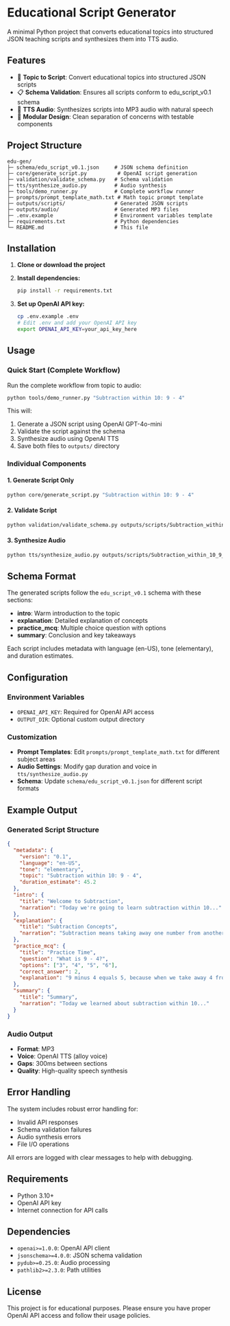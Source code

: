# Educational Script Generator

A minimal Python project that converts educational topics into structured JSON teaching scripts and synthesizes them into TTS audio.

## Features

- 🎯 **Topic to Script**: Convert educational topics into structured JSON scripts
- 📋 **Schema Validation**: Ensures all scripts conform to edu_script_v0.1 schema
- 🎵 **TTS Audio**: Synthesizes scripts into MP3 audio with natural speech
- 🔧 **Modular Design**: Clean separation of concerns with testable components

## Project Structure

```
edu-gen/
├─ schema/edu_script_v0.1.json     # JSON schema definition
├─ core/generate_script.py          # OpenAI script generation
├─ validation/validate_schema.py   # Schema validation
├─ tts/synthesize_audio.py         # Audio synthesis
├─ tools/demo_runner.py            # Complete workflow runner
├─ prompts/prompt_template_math.txt # Math topic prompt template
├─ outputs/scripts/                # Generated JSON scripts
├─ outputs/audio/                  # Generated MP3 files
├─ .env.example                    # Environment variables template
├─ requirements.txt                # Python dependencies
└─ README.md                       # This file
```

## Installation

1. **Clone or download the project**
2. **Install dependencies:**
   ```bash
   pip install -r requirements.txt
   ```

3. **Set up OpenAI API key:**
   ```bash
   cp .env.example .env
   # Edit .env and add your OpenAI API key
   export OPENAI_API_KEY=your_api_key_here
   ```

## Usage

### Quick Start (Complete Workflow)

Run the complete workflow from topic to audio:

```bash
python tools/demo_runner.py "Subtraction within 10: 9 - 4"
```

This will:
1. Generate a JSON script using OpenAI GPT-4o-mini
2. Validate the script against the schema
3. Synthesize audio using OpenAI TTS
4. Save both files to `outputs/` directory

### Individual Components

#### 1. Generate Script Only
```bash
python core/generate_script.py "Subtraction within 10: 9 - 4"
```

#### 2. Validate Script
```bash
python validation/validate_schema.py outputs/scripts/Subtraction_within_10_9_-_4.json
```

#### 3. Synthesize Audio
```bash
python tts/synthesize_audio.py outputs/scripts/Subtraction_within_10_9_-_4.json
```

## Schema Format

The generated scripts follow the `edu_script_v0.1` schema with these sections:

- **intro**: Warm introduction to the topic
- **explanation**: Detailed explanation of concepts
- **practice_mcq**: Multiple choice question with options
- **summary**: Conclusion and key takeaways

Each script includes metadata with language (en-US), tone (elementary), and duration estimates.

## Configuration

### Environment Variables

- `OPENAI_API_KEY`: Required for OpenAI API access
- `OUTPUT_DIR`: Optional custom output directory

### Customization

- **Prompt Templates**: Edit `prompts/prompt_template_math.txt` for different subject areas
- **Audio Settings**: Modify gap duration and voice in `tts/synthesize_audio.py`
- **Schema**: Update `schema/edu_script_v0.1.json` for different script formats

## Example Output

### Generated Script Structure
```json
{
  "metadata": {
    "version": "0.1",
    "language": "en-US",
    "tone": "elementary",
    "topic": "Subtraction within 10: 9 - 4",
    "duration_estimate": 45.2
  },
  "intro": {
    "title": "Welcome to Subtraction",
    "narration": "Today we're going to learn subtraction within 10..."
  },
  "explanation": {
    "title": "Subtraction Concepts",
    "narration": "Subtraction means taking away one number from another..."
  },
  "practice_mcq": {
    "title": "Practice Time",
    "question": "What is 9 - 4?",
    "options": ["3", "4", "5", "6"],
    "correct_answer": 2,
    "explanation": "9 minus 4 equals 5, because when we take away 4 from 9, we have 5 left."
  },
  "summary": {
    "title": "Summary",
    "narration": "Today we learned about subtraction within 10..."
  }
}
```

### Audio Output
- **Format**: MP3
- **Voice**: OpenAI TTS (alloy voice)
- **Gaps**: 300ms between sections
- **Quality**: High-quality speech synthesis

## Error Handling

The system includes robust error handling for:
- Invalid API responses
- Schema validation failures
- Audio synthesis errors
- File I/O operations

All errors are logged with clear messages to help with debugging.

## Requirements

- Python 3.10+
- OpenAI API key
- Internet connection for API calls

## Dependencies

- `openai>=1.0.0`: OpenAI API client
- `jsonschema>=4.0.0`: JSON schema validation
- `pydub>=0.25.0`: Audio processing
- `pathlib2>=2.3.0`: Path utilities

## License

This project is for educational purposes. Please ensure you have proper OpenAI API access and follow their usage policies.
